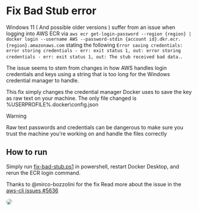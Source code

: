 # Fix Bad Stub error
Windows 11 ( And possible older versions ) suffer from an issue when logging into AWS ECR via `aws ecr get-login-password --region {region} | docker login --username AWS --password-stdin {account id}.dkr.ecr.{region}.amazonaws.com` stating the following `Error saving credentials: error storing credentials - err: exit status 1, out: error storing credentials - err: exit status 1, out: The stub received bad data.`.
  
The issue seems to stem from changes in how AWS handles login credentials and keys using a string that is too long for the Windows credential manager to handle.
  
This fix simply changes the credential manager Docker uses to save the key as raw text on your machine.
The only file changed is %USERPROFILE%\.docker\config.json
  
> [!WARNING]
> Raw text passwords and credentials can be dangerous to make sure you trust the machine you're working on and handle the files correctly
  
## How to run
Simply run [fix-bad-stub.ps1](fix-bad-stub.ps1) in powershell, restart Docker Desktop, and rerun the ECR login command.

Thanks to @mirco-bozzolini for the fix
Read more about the issue in the [aws-cli issues #5636](https://github.com/aws/aws-cli/issues/5636#issuecomment-2697132067)


<a href="https://github.com/danieltravinsky">
  <img src="https://github.com/danieltravinsky.png?size=50" style="border-radius: 50%">
</a>
